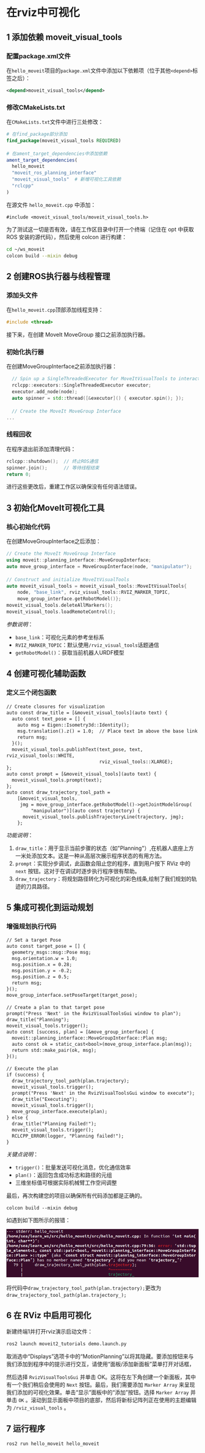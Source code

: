 # 在rviz中可视化

## 1 添加依赖 moveit_visual_tools

### 配置package.xml文件

在`hello_moveit`项目的`package.xml`文件中添加以下依赖项（位于其他`<depend>`标签之后）：

```xml
<depend>moveit_visual_tools</depend>
```

### 修改CMakeLists.txt

在`CMakeLists.txt`文件中进行三处修改：

```cmake
# 在find_package部分添加
find_package(moveit_visual_tools REQUIRED)

# 在ament_target_dependencies中添加依赖
ament_target_dependencies(
  hello_moveit
  "moveit_ros_planning_interface"
  "moveit_visual_tools"  # 新增可视化工具依赖
  "rclcpp"
)
```

在源文件 `hello_moveit.cpp` 中添加：

```
#include <moveit_visual_tools/moveit_visual_tools.h>
```

为了测试这一切是否有效，请在工作区目录中打开一个终端（记住在 opt 中获取 ROS 安装的源代码），然后使用 colcon 进行构建：

```bash
cd ~/ws_moveit
colcon build --mixin debug
```

## 2 创建ROS执行器与线程管理

### 添加头文件

在`hello_moveit.cpp`顶部添加线程支持：

```cpp
#include <thread> 
```

接下来，在创建 MoveIt MoveGroup 接口之前添加执行器。

### 初始化执行器

在创建MoveGroupInterface之前添加执行器：

```cpp
  // Spin up a SingleThreadedExecutor for MoveItVisualTools to interact with ROS
  rclcpp::executors::SingleThreadedExecutor executor;
  executor.add_node(node);
  auto spinner = std::thread([&executor]() { executor.spin(); });

  // Create the MoveIt MoveGroup Interface
...
```

### 线程回收

在程序退出前添加清理代码：

```cpp
rclcpp::shutdown();  // 终止ROS通信
spinner.join();      // 等待线程结束
return 0;
```

进行这些更改后，重建工作区以确保没有任何语法错误。

## 3 初始化MoveIt可视化工具

### 核心初始化代码

在创建MoveGroupInterface之后添加：

```cpp
// Create the MoveIt MoveGroup Interface
using moveit::planning_interface::MoveGroupInterface;
auto move_group_interface = MoveGroupInterface(node, "manipulator");

// Construct and initialize MoveItVisualTools
auto moveit_visual_tools = moveit_visual_tools::MoveItVisualTools{
    node, "base_link", rviz_visual_tools::RVIZ_MARKER_TOPIC,
    move_group_interface.getRobotModel()};
moveit_visual_tools.deleteAllMarkers();
moveit_visual_tools.loadRemoteControl();
```

*参数说明*：

- `base_link`：可视化元素的参考坐标系
- `RVIZ_MARKER_TOPIC`：默认使用`/rviz_visual_tools`话题通信
- `getRobotModel()`：获取当前机器人URDF模型

## 4 创建可视化辅助函数

### 定义三个闭包函数

```
// Create closures for visualization
auto const draw_title = [&moveit_visual_tools](auto text) {
  auto const text_pose = [] {
    auto msg = Eigen::Isometry3d::Identity();
    msg.translation().z() = 1.0;  // Place text 1m above the base link
    return msg;
  }();
  moveit_visual_tools.publishText(text_pose, text, rviz_visual_tools::WHITE,
                                  rviz_visual_tools::XLARGE);
};
auto const prompt = [&moveit_visual_tools](auto text) {
  moveit_visual_tools.prompt(text);
};
auto const draw_trajectory_tool_path =
    [&moveit_visual_tools,
     jmg = move_group_interface.getRobotModel()->getJointModelGroup(
         "manipulator")](auto const trajectory) {
      moveit_visual_tools.publishTrajectoryLine(trajectory, jmg);
    };
```

*功能说明*：

1. `draw_title`：用于显示当前步骤的状态（如"Planning"）,在机器人底座上方一米处添加文本。这是一种从高层次展示程序状态的有用方法。
2. `prompt`：实现分步调试，此函数会阻止您的程序，直到用户按下 RViz 中的 `next` 按钮。这对于在调试时逐步执行程序很有帮助。
3. `draw_trajectory`：将规划路径转化为可视化的彩色线条,绘制了我们规划的轨迹的刀具路径。

## 5 集成可视化到运动规划

### 增强规划执行代码

```
// Set a target Pose
auto const target_pose = [] {
  geometry_msgs::msg::Pose msg;
  msg.orientation.w = 1.0;
  msg.position.x = 0.28;
  msg.position.y = -0.2;
  msg.position.z = 0.5;
  return msg;
}();
move_group_interface.setPoseTarget(target_pose);

// Create a plan to that target pose
prompt("Press 'Next' in the RvizVisualToolsGui window to plan");
draw_title("Planning");
moveit_visual_tools.trigger();
auto const [success, plan] = [&move_group_interface] {
  moveit::planning_interface::MoveGroupInterface::Plan msg;
  auto const ok = static_cast<bool>(move_group_interface.plan(msg));
  return std::make_pair(ok, msg);
}();

// Execute the plan
if (success) {
  draw_trajectory_tool_path(plan.trajectory);
  moveit_visual_tools.trigger();
  prompt("Press 'Next' in the RvizVisualToolsGui window to execute");
  draw_title("Executing");
  moveit_visual_tools.trigger();
  move_group_interface.execute(plan);
} else {
  draw_title("Planning Failed!");
  moveit_visual_tools.trigger();
  RCLCPP_ERROR(logger, "Planning failed!");
}
```

*关键点说明*：

- `trigger()`：批量发送可视化消息，优化通信效率
- `plan()`：返回包含成功标志和路径的元组
- 三维坐标值可根据实际机械臂工作空间调整

最后，再次构建您的项目以确保所有代码添加都是正确的。

```
colcon build --mixin debug
```

如遇到如下图所示的报错：

![image-20250408220308310](./imgs/image-20250408220308310.png)

将代码中`draw_trajectory_tool_path(plan.trajectory);`更改为`draw_trajectory_tool_path(plan.trajectory_);`

## 6 在 RViz 中启用可视化 

新建终端1并打开rviz演示启动文件：

```bash
ros2 launch moveit2_tutorials demo.launch.py
```

取消选中“Displays”选项卡中的“MotionPlanning”以将其隐藏。要添加按钮来与我们添加到程序中的提示进行交互，请使用“面板/添加新面板”菜单打开对话框，

然后选择 `RvizVisualToolsGui` 并单击 OK。这将在左下角创建一个新面板，其中有一个我们稍后会使用的 `Next` 按钮。最后，我们需要添加 `Marker Array` 来呈现我们添加的可视化效果。单击“显示”面板中的“添加”按钮。选择 `Marker Array` 并单击 `OK` 。滚动到显示面板中项目的底部，然后将新标记阵列正在使用的主题编辑为 `/rviz_visual_tools` 。

## 7 运行程序

```bash
ros2 run hello_moveit hello_moveit
```

